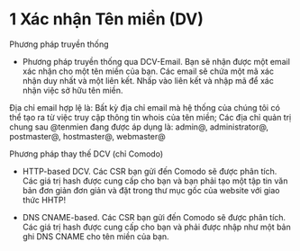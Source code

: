  # 1 Xác nhận Tên miền (DV)

 Phương pháp truyền thống



  -  Phương pháp truyền thống qua DCV-Email. Bạn sẽ nhận được một email xác nhận cho một tên miền của bạn. Các email sẽ chứa một mã xác nhận duy nhất và một liên kết. Nhấp vào liên kết và nhập mã để xác nhận việc sở hữu tên miền.

Địa chỉ email hợp lệ là: Bất kỳ địa chỉ email mà hệ thống của chúng tôi có thể tạo ra từ việc truy cập thông tin whois của tên miền; Các địa chỉ quản trị chung sau @tenmien đang được áp dụng là: admin@, administrator@, postmaster@, hostmaster@, webmaster@

Phương pháp thay thế DCV (chỉ Comodo)



- HTTP-based DCV. Các CSR bạn gửi đến Comodo sẽ được phân tích. Các giá trị hash được cung cấp cho bạn và bạn phải tạo một tập tin văn bản đơn giản đơn giản và đặt trong thư mục gốc của website với giao thức HHTP!

- DNS CNAME-based. Các CSR bạn gửi đến Comodo sẽ được phân tích. Các giá trị hash được cung cấp cho bạn và phải được nhập như một bản ghi DNS CNAME cho tên miền của bạn.


